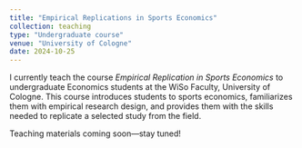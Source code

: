 ```yaml
---
title: "Empirical Replications in Sports Economics"
collection: teaching
type: "Undergraduate course"
venue: "University of Cologne"
date: 2024-10-25
---
```


I currently teach the course *Empirical Replication in Sports Economics* to undergraduate Economics students at the WiSo Faculty, University of Cologne. This course introduces students to sports economics, familiarizes them with empirical research design, and provides them with the skills needed to replicate a selected study from the field.

Teaching materials coming soon—stay tuned!
